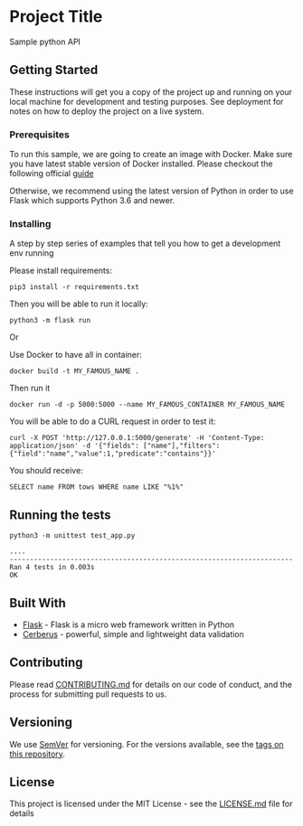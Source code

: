 # Project Title

Sample python API

## Getting Started

These instructions will get you a copy of the project up and running on your local machine for development and testing purposes. See deployment for notes on how to deploy the project on a live system.

### Prerequisites

To run this sample, we are going to create an image with Docker. Make sure you have latest stable version of Docker installed. Please checkout the following official [guide](https://docs.docker.com/engine/)

Otherwise, we recommend using the latest version of Python in order to use Flask which supports Python 3.6 and newer.


### Installing

A step by step series of examples that tell you how to get a development env running

Please install requirements:

```
pip3 install -r requirements.txt
```

Then you will be able to run it locally:
```
python3 -m flask run
```

Or

Use Docker to have all in container:
```
docker build -t MY_FAMOUS_NAME .
```
Then run it
```
docker run -d -p 5000:5000 --name MY_FAMOUS_CONTAINER MY_FAMOUS_NAME
```

You will be able to do a CURL request in order to test it:
```
curl -X POST 'http://127.0.0.1:5000/generate' -H 'Content-Type: application/json' -d '{"fields": ["name"],"filters":{"field":"name","value":1,"predicate":"contains"}}'
```
You should receive:
```
SELECT name FROM tows WHERE name LIKE "%1%"
```
## Running the tests

```
python3 -m unittest test_app.py
```
```
....
----------------------------------------------------------------------
Ran 4 tests in 0.003s
OK
```
## Built With

* [Flask](https://flask.palletsprojects.com/en/2.0.x/) - Flask is a micro web framework written in Python
* [Cerberus](https://docs.python-cerberus.org/en/stable/) - powerful, simple and lightweight data validation 

## Contributing

Please read [CONTRIBUTING.md](https://gist.github.com/PurpleBooth/b24679402957c63ec426) for details on our code of conduct, and the process for submitting pull requests to us.

## Versioning

We use [SemVer](http://semver.org/) for versioning. For the versions available, see the [tags on this repository](https://github.com/your/project/tags). 

## License

This project is licensed under the MIT License - see the [LICENSE.md](LICENSE.md) file for details
